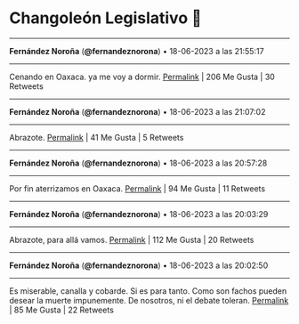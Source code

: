 # Changoleón Legislativo 🙈
*****
**Fernández Noroña** (**@fernandeznorona**) • 18-06-2023 a las 21:55:17
*****
Cenando en Oaxaca. ya me voy a dormir.
[Permalink](https://twitter.com/fernandeznorona/status/1670671574473613320) | 206 Me Gusta | 30 Retweets
*****
**Fernández Noroña** (**@fernandeznorona**) • 18-06-2023 a las 21:07:02
*****
Abrazote.
[Permalink](https://twitter.com/fernandeznorona/status/1670659432005468163) | 41 Me Gusta | 5 Retweets
*****
**Fernández Noroña** (**@fernandeznorona**) • 18-06-2023 a las 20:57:28
*****
Por fin aterrizamos en Oaxaca.
[Permalink](https://twitter.com/fernandeznorona/status/1670657026085486592) | 94 Me Gusta | 11 Retweets
*****
**Fernández Noroña** (**@fernandeznorona**) • 18-06-2023 a las 20:03:29
*****
Abrazote, para allá vamos.
[Permalink](https://twitter.com/fernandeznorona/status/1670643440655253504) | 112 Me Gusta | 20 Retweets
*****
**Fernández Noroña** (**@fernandeznorona**) • 18-06-2023 a las 20:02:50
*****
Es miserable, canalla y cobarde. Si es para tanto. Como son fachos pueden desear la muerte impunemente. De nosotros, ni el debate toleran.
[Permalink](https://twitter.com/fernandeznorona/status/1670643273944252417) | 85 Me Gusta | 22 Retweets